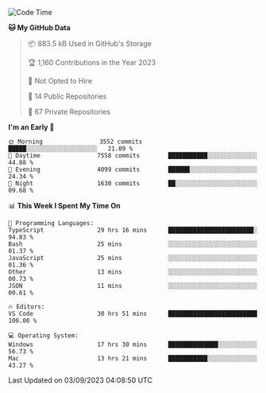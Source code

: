 <!--START_SECTION:waka-->
![Code Time](http://img.shields.io/badge/Code%20Time-4%2C544%20hrs%2050%20mins-blue)

**🐱 My GitHub Data** 

> 📦 883.5 kB Used in GitHub's Storage 
 > 
> 🏆 1,160 Contributions in the Year 2023
 > 
> 🚫 Not Opted to Hire
 > 
> 📜 14 Public Repositories 
 > 
> 🔑 67 Private Repositories 
 > 
**I'm an Early 🐤** 

```text
🌞 Morning                3552 commits        █████░░░░░░░░░░░░░░░░░░░░   21.09 % 
🌆 Daytime                7558 commits        ███████████░░░░░░░░░░░░░░   44.88 % 
🌃 Evening                4099 commits        ██████░░░░░░░░░░░░░░░░░░░   24.34 % 
🌙 Night                  1630 commits        ██░░░░░░░░░░░░░░░░░░░░░░░   09.68 % 
```


📊 **This Week I Spent My Time On** 

```text
💬 Programming Languages: 
TypeScript               29 hrs 16 mins      ████████████████████████░   94.83 % 
Bash                     25 mins             ░░░░░░░░░░░░░░░░░░░░░░░░░   01.37 % 
JavaScript               25 mins             ░░░░░░░░░░░░░░░░░░░░░░░░░   01.36 % 
Other                    13 mins             ░░░░░░░░░░░░░░░░░░░░░░░░░   00.73 % 
JSON                     11 mins             ░░░░░░░░░░░░░░░░░░░░░░░░░   00.61 % 

🔥 Editors: 
VS Code                  30 hrs 51 mins      █████████████████████████   100.00 % 

💻 Operating System: 
Windows                  17 hrs 30 mins      ██████████████░░░░░░░░░░░   56.73 % 
Mac                      13 hrs 21 mins      ███████████░░░░░░░░░░░░░░   43.27 % 
```


 Last Updated on 03/09/2023 04:08:50 UTC
<!--END_SECTION:waka-->

